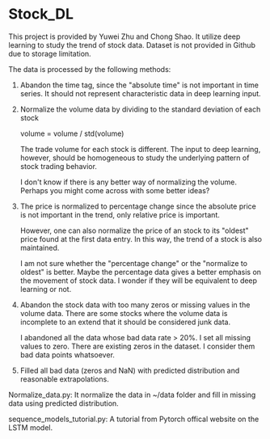 # Stock_DL

This project is provided by Yuwei Zhu and Chong Shao. It utilize deep learning 
to study the trend of stock data. Dataset is not provided in Github due to 
storage limitation.

The data is processed by the following methods:
1. Abandon the time tag, since the "absolute time" is not important in time
   series. It should not represent characteristic data in deep learning input.

2. Normalize the volume data by dividing to the standard deviation of each stock
   
   volume = volume / std(volume)
   
   The trade volume for each stock is different. The input to deep learning, 
   however, should be homogeneous to study the underlying pattern of stock 
   trading behavior. 
   
   I don't know if there is any better way of normalizing the volume. Perhaps
   you might come across with some better ideas?

3. The price is normalized to percentage change since the absolute price is not
   important in the trend, only relative price is important.
   
   However, one can also normalize the price of an stock to its "oldest" price 
   found at the first data entry. In this way, the trend of a stock is
   also maintained.
   
   I am not sure whether the "percentage change" or the "normalize to oldest" is
   better. Maybe the percentage data gives a better emphasis on the movement 
   of stock data. I wonder if they will be equivalent to deep learning or not.

4. Abandon the stock data with too many zeros or missing values in the volume
   data. There are some stocks where the volume data is incomplete to an extend 
   that it should be considered junk data.
   
   I abandoned all the data whose bad data rate > 20%. I set all missing values
   to zero. There are existing zeros in the dataset. I consider them bad data
   points whatsoever.
   
5. Filled all bad data (zeros and NaN) with predicted distribution and 
   reasonable extrapolations.



Normalize_data.py: 
It normalize the data in ~/data folder and fill in missing data using predicted
distribution.

sequence_models_tutorial.py: 
A tutorial from Pytorch offical website on the LSTM model.